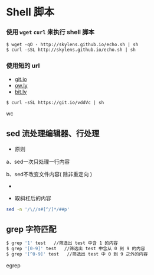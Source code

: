# Shell 脚本

### 使用 `wget` `curl` 来执行 shell 脚本

```shell
$ wget -qO - http://skylens.github.io/echo.sh | sh
$ curl -sSL http://skylens.github.io/echo.sh | sh
```

### 使用短的 url 

- [git.io](https://git.io/)
- [ow.ly](http://ow.ly/url/shorten-url)
- [bit.ly](https://bitly.com/)

```shell
$ curl -sSL https://git.io/vddVc | sh
```

wc 

## sed 流处理编辑器、行处理

+ 原则

a、sed一次只处理一行内容 

b、sed不改变文件内容( 除非重定向 )

+ 

+ 取斜杠后的内容

```sh
sed -n '/\//s#[^/]*/##p'
```

## grep 字符匹配

```bash
$ grep '1' test   //筛选出 test 中含 1 的内容
$ grep '[0-9]' test   //筛选出 test 中含从 0 到 9 的内容
$ grep '[^0-9]' test   //筛选出 test 中 0 到 9 之外的内容
```

egrep




